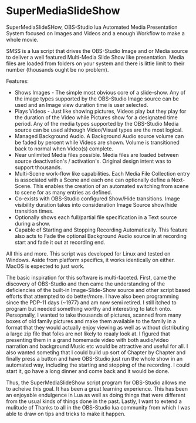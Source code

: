 # SuperMediaSlideShow
SuperMediaSlideSHow, OBS-Studio lua Automated Media Presentation System focused on Images and Videos and a enough Workflow to make a whole movie.

SMSS is a lua script that drives the OBS-Studio Image and or Media source to deliver a well featured Multi-Media Slide Show like presentation. Media files are loaded from folders on your system and there is little limit to their number (thousands ought be no problem).

Features:
* Shows Images - The simple most obvious core of a slide-show.  Any of the image types supported by the OBS-Studio Image source can be used and an Image view duration time is user selected.
* Plays Videos - Just like showing pictures, Videos play but they play for the duration of the Video while Pictures show for a designated time period. Any of the media types supported by the OBS-Studio Media source can be used although Video/Visual types are the most logical. 
* Managed Background Audio. A Background Audio source volume can be faded by percent while Videos are shown. Volume is transitioned back to normal when Video(s) complete.
* Near unlimited Media files possible. Media files are loaded between source deactivation's / activation's. Original design intent was to support thousands.
* Multi-Scene work-flow like capabilities. Each Media File Collection entry is associated with a Scene and each one can optionally define a Next-Scene. This enables the creation of an automated switching from scene to scene for as many entries as defined.
* Co-exists with OBS-Studio configured Show/Hide transitions. Image visibility duration takes into consideration Image Source show/hide transition times. 
* Optionally shows each full/partial file specification in a Text source during a show. 
* Capable of Starting and Stopping Recording Automatically.  This feature also acts to Fade the optional Background Audio source in at recording start and fade it out at recording end.

All this and more. This script was developed for Linux and tested on Windows. Aside from platform specifics, it works identically on either. MacOS is expected to just work.

The basic inspiration for this software is multi-faceted.  First, came the discovery of OBS-Studio and then came the understanding of the deficiencies of the built-in Image-Slide-Show source and other script based efforts that attempted to do better/more.  I have also been programming since the PDP-11 days (~1977) and am now semi retired.  I still itched to program but needed something worthy and interesting to latch onto.  Persopnally, I wanted to take thousands of pictures, scanned from many boxes of old family pictures and make them available to the family in a format that they would actually enjoy viewing as well as without distributing a large zip file that folks are not likely to reaaly look at.  I figured that presenting them in a grand homemade video with both audio/video narration and background Music etc would be attractive and useful for all.  I also wanted sometihg that I could build up sort of Chapter by Chapter and finally press a button and have OBS-Studio just run the whole show in an automated way, including the starting and stopping of the recording.  I could start it, go have a long dinner and come back and it would be done.

Thus, the SuperMediaSlideShow script program for OBS-Studio allows me to acheive this goal.  It has been a great learning experience.  This has been an enjoyable endulgence in Lua as well as doing things that were different from the usual kinds of things done in the past. Lastly, I want to extend a mulitude of Thanks to all in the OBS-Studio lua community from which I was able to draw on tips and tricks to make it happen.

